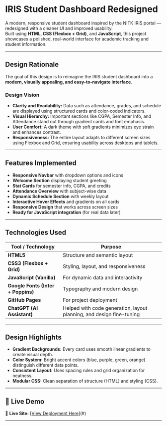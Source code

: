 # IRIS Student Dashboard Redesigned

A modern, responsive student dashboard inspired by the NITK IRIS portal — redesigned with a cleaner UI and improved usability.  
Built using **HTML, CSS (Flexbox + Grid)**, and **JavaScript**, this project showcases a polished, real-world interface for academic tracking and student information.

---

## Design Rationale

The goal of this design is to reimagine the IRIS student dashboard into a **modern, visually appealing, and easy-to-navigate interface**.  

### Design Vision
- **Clarity and Readability:** Data such as attendance, grades, and schedule are displayed using structured cards and color-coded indicators.
- **Visual Hierarchy:** Important sections like CGPA, Semester Info, and Attendance stand out through gradient cards and font emphasis.
- **User Comfort:** A dark theme with soft gradients minimizes eye strain and enhances contrast.
- **Responsiveness:** The entire layout adapts to different screen sizes using Flexbox and Grid, ensuring usability across desktops and tablets.

---

##  Features Implemented

- **Responsive Navbar** with dropdown options and icons  
- **Welcome Section** displaying student greeting  
- **Stat Cards** for semester info, CGPA, and credits  
- **Attendance Overview** with subject-wise data  
- **Dynamic Schedule Section** with weekly layout  
- **Interactive Hover Effects** and gradients on all cards  
- **Responsive Design** that works across screen sizes  
- **Ready for JavaScript integration** (for real data later)

---

##  Technologies Used

| Tool / Technology | Purpose |
|-------------------|----------|
| **HTML5** | Structure and semantic layout |
| **CSS3 (Flexbox + Grid)** | Styling, layout, and responsiveness |
| **JavaScript (Vanilla)** | For dynamic data and interactivity |
| **Google Fonts (Inter + Poppins)** | Typography and modern design |
| **GitHub Pages** | For project deployment |
| **ChatGPT (AI Assistant)** | Helped with code generation, layout planning, and design fine-tuning |

---

##  Design Highlights

-  **Gradient Backgrounds:** Every card uses smooth linear gradients to create visual depth.  
-  **Color System:** Bright accent colors (blue, purple, green, orange) distinguish different data points.  
-  **Consistent Layout:** Uses spacing rules and grid organization for neatness.  
-  **Modular CSS:** Clean separation of structure (HTML) and styling (CSS).

---

## 🚀 Live Demo

🔗 **Live Site:** [[View Deployment Here](https://irisredesignbyvp.netlify.app/)](#)  


---


